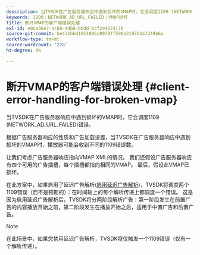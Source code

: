 ```yaml
---
description: 当TVSDK在广告服务器响应中遇到损坏的VMAP时，它会调度1109 (NETWORK_AD_URL_FAILED)错误。
keywords: 1109；NETWORK_AD_URL_FAILED；VMAP损坏
title: 断开VMAP的客户端错误处理
exl-id: e0ca36e7-ac88-44b8-bbdd-bcf29467417b
source-git-commit: be43bbbd1051886c8979ff590a3197b2a7249b6a
workflow-type: tm+mt
source-wordcount: '228'
ht-degree: 0%

---
```


# 断开VMAP的客户端错误处理 {#client-error-handling-for-broken-vmap}

当TVSDK在广告服务器响应中遇到损坏的VMAP时，它会调度1109 (NETWORK_AD_URL_FAILED)错误。

根据广告服务器响应的性质和广告加载设置，当TVSDK在广告服务器响应中遇到损坏的VMAP时，播放器可能会收到不同的1109错误数。

让我们考虑广告服务器响应指向VMAP XML的情况。 我们还假设广告服务器响应有四个可用的广告插槽，每个插槽都指向相同的VMAP。 最后，假设此VMAP已损坏。

在此方案中，如果启用了延迟广告解析([启用延迟广告解析](../../../../tvsdk-3x-android-prog/android-3x-advertising/ad-insertion/c-lazy-ad-resolving/t-enable-lazy-ad-resolving.md))，TVSDK将调度两个1109错误（而不是预期的）：在时间轴上的每个解析传递上都调度一个错误。 这是因为启用延迟广告解析后，TVSDK将分两阶段解析广告：第一阶段发生在前置广告的内容播放开始之前，第二阶段发生在播放开始之后，适用于中置广告和后置广告。

>[!NOTE]
>
>在此场景中，如果您禁用延迟广告解析，TVSDK将仅触发一个1109错误（仅有一个解析传递）。
